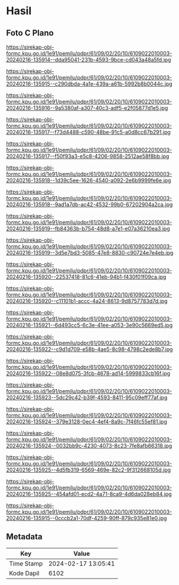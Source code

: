 # Hasil

## Foto C Plano

https://sirekap-obj-formc.kpu.go.id/1e91/pemilu/pdpr/61/09/02/20/10/6109022010003-20240216-135914--dda95041-231b-4593-9bce-cd043a48a5fd.jpg

https://sirekap-obj-formc.kpu.go.id/1e91/pemilu/pdpr/61/09/02/20/10/6109022010003-20240216-135915--c290dbda-4a1e-439a-a61b-5992b8b0044c.jpg

https://sirekap-obj-formc.kpu.go.id/1e91/pemilu/pdpr/61/09/02/20/10/6109022010003-20240216-135916--9a5380af-a307-40c3-adf5-e2f05877d1e5.jpg

https://sirekap-obj-formc.kpu.go.id/1e91/pemilu/pdpr/61/09/02/20/10/6109022010003-20240216-135917--f73d4488-c590-48be-91c5-a0d8cc67b291.jpg

https://sirekap-obj-formc.kpu.go.id/1e91/pemilu/pdpr/61/09/02/20/10/6109022010003-20240216-135917--f50f93a3-e5c8-4206-9858-2512ae58f8bb.jpg

https://sirekap-obj-formc.kpu.go.id/1e91/pemilu/pdpr/61/09/02/20/10/6109022010003-20240216-135918--1d39c5ee-1626-4540-a092-2e6b9999fe6e.jpg

https://sirekap-obj-formc.kpu.go.id/1e91/pemilu/pdpr/61/09/02/20/10/6109022010003-20240216-135918--9ad1a7db-ac42-4532-99b0-67202904a2ca.jpg

https://sirekap-obj-formc.kpu.go.id/1e91/pemilu/pdpr/61/09/02/20/10/6109022010003-20240216-135919--fb84363b-b754-48d8-a7e1-e07a36210ea3.jpg

https://sirekap-obj-formc.kpu.go.id/1e91/pemilu/pdpr/61/09/02/20/10/6109022010003-20240216-135919--3d5e7bd3-5085-47e8-8830-c90724e7e4eb.jpg

https://sirekap-obj-formc.kpu.go.id/1e91/pemilu/pdpr/61/09/02/20/10/6109022010003-20240216-135920--22537418-81c6-41eb-94b1-f430f01f09ca.jpg

https://sirekap-obj-formc.kpu.go.id/1e91/pemilu/pdpr/61/09/02/20/10/6109022010003-20240216-135920--c11101b1-accc-4a24-8613-9d8757783d7d.jpg

https://sirekap-obj-formc.kpu.go.id/1e91/pemilu/pdpr/61/09/02/20/10/6109022010003-20240216-135921--6d493cc5-6c3e-41ee-a053-3e90c5669ed5.jpg

https://sirekap-obj-formc.kpu.go.id/1e91/pemilu/pdpr/61/09/02/20/10/6109022010003-20240216-135922--c9d1d709-e58b-4ae5-8c98-4798c2ede8b7.jpg

https://sirekap-obj-formc.kpu.go.id/1e91/pemilu/pdpr/61/09/02/20/10/6109022010003-20240216-135922--08e8d075-3fcb-4678-ad14-5999833cb16f.jpg

https://sirekap-obj-formc.kpu.go.id/1e91/pemilu/pdpr/61/09/02/20/10/6109022010003-20240216-135923--5dc29c42-b39f-4593-8411-95c09eff77af.jpg

https://sirekap-obj-formc.kpu.go.id/1e91/pemilu/pdpr/61/09/02/20/10/6109022010003-20240216-135924--379e3128-0ec4-4ef4-8a9c-7f46fc55ef81.jpg

https://sirekap-obj-formc.kpu.go.id/1e91/pemilu/pdpr/61/09/02/20/10/6109022010003-20240216-135924--0032bb9c-4230-4073-8c23-7fe8afb66318.jpg

https://sirekap-obj-formc.kpu.go.id/1e91/pemilu/pdpr/61/09/02/20/10/6109022010003-20240216-135925--4d5fb319-6569-469e-82c2-9f312668105d.jpg

https://sirekap-obj-formc.kpu.go.id/1e91/pemilu/pdpr/61/09/02/20/10/6109022010003-20240216-135925--454afd01-ecd2-4a71-8ca9-4d6da028eb84.jpg

https://sirekap-obj-formc.kpu.go.id/1e91/pemilu/pdpr/61/09/02/20/10/6109022010003-20240216-135915--0cccb2a1-70df-4259-90ff-879c935e81e0.jpg


## Metadata

| Key        | Value               |
| ---------- | ------------------- |
| Time Stamp | 2024-02-17 13:05:41 |
| Kode Dapil | 6102                |



